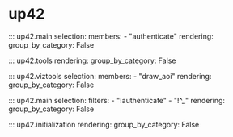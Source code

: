 # up42

::: up42.main
    selection:
        members:
            - "authenticate"
    rendering:
       group_by_category: False


::: up42.tools
    rendering:
        group_by_category: False


::: up42.viztools
    selection:
        members:
            - "draw_aoi"
    rendering:
        group_by_category: False


::: up42.main
    selection:
        filters:
            - "!authenticate"
            - "!^_"
    rendering:
        group_by_category: False


::: up42.initialization
    rendering:
        group_by_category: False
